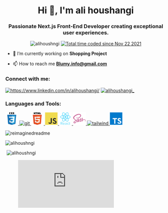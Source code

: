 <h1 align="center">Hi 👋, I'm ali houshangi</h1>
<h3 align="center">Passionate Next.js Front-End Developer creating exceptional user experiences.</h3>

<p align="center"> <img src="https://komarev.com/ghpvc/?username=alihoushngi&label=Profile%20views&color=0e75b6&style=flat" alt="alihoushngi" /> <a href="https://wakatime.com/@1938e314-b144-48d0-8045-7d1e6ee4e1c9"><img src="https://wakatime.com/badge/user/1938e314-b144-48d0-8045-7d1e6ee4e1c9.svg" alt="Total time coded since Nov 22 2021" /></a></p>


- 🔭 I’m currently working on **Shopping Project**

- 📫 How to reach me **Blumy.info@gmail.com**

<h3 align="left">Connect with me:</h3>
<p align="left">
<a href="https://www.linkedin.com/in/alihoushangi/" target="blank"><img align="center" src="https://raw.githubusercontent.com/rahuldkjain/github-profile-readme-generator/master/src/images/icons/Social/linked-in-alt.svg" alt="https://www.linkedin.com/in/alihoushangi/" height="30" width="40" /></a>
<a href="https://instagram.com/alihoushangi_" target="blank"><img align="center" src="https://raw.githubusercontent.com/rahuldkjain/github-profile-readme-generator/master/src/images/icons/Social/instagram.svg" alt="alihoushangi_" height="30" width="40" /></a>
</p>

<h3 align="left">Languages and Tools:</h3>
<p align="left">  <a href="https://www.w3schools.com/css/" target="_blank" rel="noreferrer"> <img src="https://raw.githubusercontent.com/devicons/devicon/master/icons/css3/css3-original-wordmark.svg" alt="css3" width="40" height="40"/> </a> <a href="https://git-scm.com/" target="_blank" rel="noreferrer"> <img src="https://www.vectorlogo.zone/logos/git-scm/git-scm-icon.svg" alt="git" width="40" height="40"/> </a> <a href="https://www.w3.org/html/" target="_blank" rel="noreferrer"> <img src="https://raw.githubusercontent.com/devicons/devicon/master/icons/html5/html5-original-wordmark.svg" alt="html5" width="40" height="40"/> </a> <a href="https://developer.mozilla.org/en-US/docs/Web/JavaScript" target="_blank" rel="noreferrer"> <img src="https://raw.githubusercontent.com/devicons/devicon/master/icons/javascript/javascript-original.svg" alt="javascript" width="40" height="40"/> </a>  <a href="https://reactjs.org/" target="_blank" rel="noreferrer"> <img src="https://raw.githubusercontent.com/devicons/devicon/master/icons/react/react-original-wordmark.svg" alt="react" width="40" height="40"/> </a> <a href="https://sass-lang.com" target="_blank" rel="noreferrer"> <img src="https://raw.githubusercontent.com/devicons/devicon/master/icons/sass/sass-original.svg" alt="sass" width="40" height="40"/> </a> <a href="https://tailwindcss.com/" target="_blank" rel="noreferrer"> <img src="https://www.vectorlogo.zone/logos/tailwindcss/tailwindcss-icon.svg" alt="tailwind" width="40" height="40"/> </a> <a href="https://www.typescriptlang.org/" target="_blank" rel="noreferrer"> <img src="https://raw.githubusercontent.com/devicons/devicon/master/icons/typescript/typescript-original.svg" alt="typescript" width="40" height="40"/> </a> </p>

<img src="https://myreadme.vercel.app/api/embed/alihoushngi?panels=userstatistics,toprepositories,toplanguages,commitgraph" alt="reimaginedreadme" />


  <p><img  src="https://github-readme-stats.vercel.app/api/top-langs?username=alihoushngi&show_icons=true&locale=en&layout=compact" alt="alihoushngi" /></p>

<p>&nbsp;<img  src="https://github-readme-stats.vercel.app/api?username=alihoushngi&show_icons=true&locale=en" alt="alihoushngi" /></p>



<figure><embed src="https://wakatime.com/share/@blumy/49262164-84f7-4915-87c7-4b68488a1821.svg"></embed></figure>
